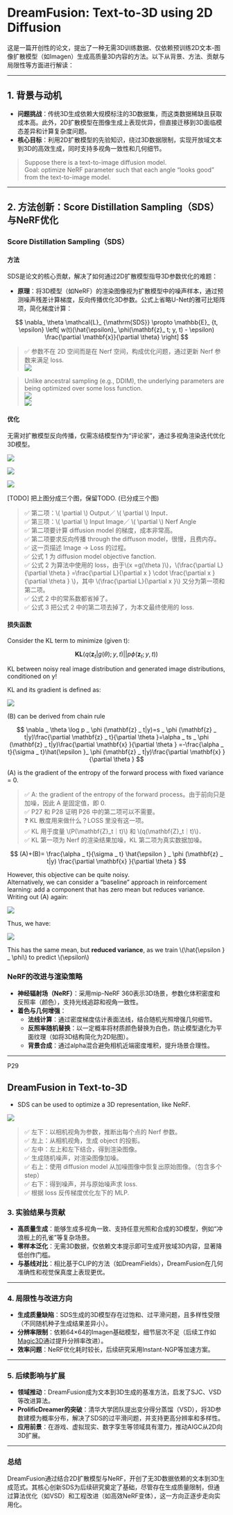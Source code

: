 # DreamFusion: Text-to-3D using 2D Diffusion

这是一篇开创性的论文，提出了一种无需3D训练数据、仅依赖预训练2D文本-图像扩散模型（如Imagen）生成高质量3D内容的方法。以下从背景、方法、贡献与局限性等方面进行解读：

---


## 1. **背景与动机** 
- **问题挑战**：传统3D生成依赖大规模标注的3D数据集，而这类数据稀缺且获取成本高。此外，2D扩散模型在图像生成上表现优异，但直接迁移到3D面临模态差异和计算复杂度问题。
- **核心目标**：利用2D扩散模型的先验知识，绕过3D数据限制，实现开放域文本到3D的高效生成，同时支持多视角一致性和几何细节。

> Suppose there is a text-to-image diffusion model.    
Goal: optimize NeRF parameter such that each angle “looks good” from the text-to-image model.    

---


## 2. **方法创新**：Score Distillation Sampling（SDS）与NeRF优化
### **Score Distillation Sampling（SDS）** 

#### 方法

SDS是论文的核心贡献，解决了如何通过2D扩散模型指导3D参数优化的难题：
- **原理**：将3D模型（如NeRF）的渲染图像视为扩散模型中的噪声样本，通过预测噪声残差计算梯度，反向传播优化3D参数。公式上省略U-Net的雅可比矩阵项，简化梯度计算：

$$
  \nabla_ \theta \mathcal{L}_ {\mathrm{SDS}} \propto \mathbb{E}_ {t, \epsilon} \left[ w(t)(\hat{\epsilon}_ \phi(\mathbf{z}_ t; y, t) - \epsilon) \frac{\partial \mathbf{x}}{\partial \theta} \right]
$$

> &#x2705; 参数不在 2D 空间而是在 Nerf 空间，构成优化问题，通过更新 Nerf 参数来满足 loss.    
![](./assets/D3-25-3.png)  

> Unlike ancestral sampling (e.g., DDIM), the underlying parameters are being optimized over some loss function.  
![](./assets/D3-25-1.png)     
![](./assets/D3-25-2.png)     

#### 优化

无需对扩散模型反向传播，仅需冻结模型作为“评论家”，通过多视角渲染迭代优化3D模型。

![](./assets/D3-26-1.png)     

![](./assets/D3-26-2.png)     

![](./assets/D3-26-3.png)     

[TODO] 把上图分成三个图，保留TODO.  (已分成三个图)
> &#x2705; 第二项：\\( \partial \\) Output／ \\( \partial \\) Input．   
> &#x2705; 第三项：\\( \partial \\) Input Image／ \\( \partial \\)  Nerf Angle    
> &#x2705; 第二项要计算 diffusion model 的梯度，成本非常高。    
> &#x2705; 第二项要求反向传播 through the diffuson model，很慢，且费内存。   
> &#x2705; 这一页描述 Image → Loss 的过程。    
> &#x2705; 公式 1 为 diffusion model objective fanction.    
> &#x2705; 公式 2 为算法中使用的 loss，由于\\(x =g(\theta )\\)，\\(\frac{\partial L}{\partial \theta } =\frac{\partial L}{\partial x } \cdot \frac{\partial x }{\partial \theta } \\)，其中 \\(\frac{\partial L}{\partial x }\\) 又分为第一项和第二项。    
> &#x2705; 公式 2 中的常系数都省掉了。    
> &#x2705; 公式 3 把公式 2 中的第二项去掉了，为本文最终使用的 loss.  

#### 损失函数

Consider the KL term to minimize (given t):   

$$
\mathbf{KL} (q(\mathbf{z} _ t|g(\theta );y,t)||p\phi (\mathbf{z} _ t;y,t))
$$

KL between noisy real image distribution and generated image distributions, conditioned on y!     

KL and its gradient is defined as:    

![](./assets/D3-27.png)  

(B) can be derived from chain rule    

$$
\nabla _ \theta \log p _ \phi (\mathbf{z} _ t|y)=s _ \phi (\mathbf{z} _ t|y)\frac{\partial \mathbf{z} _ t}{\partial \theta }=\alpha _ ts _ \phi (\mathbf{z} _ t|y)\frac{\partial \mathbf{x} }{\partial \theta } =-\frac{\alpha _ t}{\sigma _ t}\hat{\epsilon }_ \phi (\mathbf{z} _ t|y)\frac{\partial \mathbf{x} }{\partial \theta }   
$$

(A) is the gradient of the entropy of the forward process with fixed variance = 0.    

> &#x2705; A: the gradient of the entropy of the forward process。由于前向只是加噪，因此 A 是固定值，即 0.    
> &#x2705; P27 和 P28 证明 P26 中的第二项可以不需要。  
> &#x2753; KL 散度用来做什么？LOSS 里没有这一项。    
> &#x2705; KL 用于度量 \\(P(\mathbf{Z}_t｜t)\\) 和 \\(q(\mathbf{Z}_t｜t)\\)．  
> &#x2705; KL 第一项为 Nerf 的渲染结果加噪，KL 第二项为真实数据加噪。    

$$
(A)+(B)= \frac{\alpha _ t}{\sigma _ t} \hat{\epsilon } _ \phi (\mathbf{z} _ t|y) \frac{\partial \mathbf{x} }{\partial \theta }
$$

However, this objective can be quite noisy.     
Alternatively, we can consider a “baseline” approach in reinforcement learning: add a component that has zero mean but reduces variance. Writing out (A) again:     

![](./assets/D3-28-1.png)  

Thus, we have:

![](./assets/D3-28-2.png)  

This has the same mean, but **reduced variance**, as we train \\(\hat{\epsilon } _ \phi\\) to predict \\(\epsilon\\)    


### **NeRF的改进与渲染策略** 
- **神经辐射场（NeRF）**：采用mip-NeRF 360表示3D场景，参数化体积密度和反照率（颜色），支持光线追踪和视角一致性。
- **着色与几何增强**：
  - **法线计算**：通过密度梯度估计表面法线，结合随机光照增强几何细节。
  - **反照率随机替换**：以一定概率将材质颜色替换为白色，防止模型退化为平面纹理（如将3D结构简化为2D贴图）。
  - **背景合成**：通过alpha混合避免相机近端密度堆积，提升场景合理性。

---

P29   
## DreamFusion in Text-to-3D    

 - SDS can be used to optimize a 3D representation, like NeRF.   

![](./assets/D3-29.png)  

> &#x2705; 左下：以相机视角为参数，推断出每个点的 Nerf 参数。   
> &#x2705; 左上：从相机视角，生成 object 的投影。   
> &#x2705; 左中：左上和左下结合，得到渲染图像。    
> &#x2705; 生成随机噪声，对渲染图像加噪。   
> &#x2705; 右上：使用 diffusion model 从加噪图像中恢复出原始图像。（包含多个 step）   
> &#x2705; 右下：得到噪声，并与原始噪声求 loss.    
> &#x2705; 根据 loss 反传梯度优化左下的 MLP.    


### 3. **实验结果与贡献**
- **高质量生成**：能够生成多视角一致、支持任意光照和合成的3D模型，例如“冲浪板上的孔雀”等复杂场景。
- **零样本泛化**：无需3D数据，仅依赖文本提示即可生成开放域3D内容，显著降低创作门槛。
- **与基线对比**：相比基于CLIP的方法（如DreamFields），DreamFusion在几何准确性和视觉保真度上表现更优。

---

### 4. **局限性与改进方向** 
- **生成质量缺陷**：SDS生成的3D模型存在过饱和、过平滑问题，且多样性受限（不同随机种子生成结果差异小）。
- **分辨率限制**：依赖64×64的Imagen基础模型，细节层次不足（后续工作如[Magic3D](./82.md)通过提升分辨率改进）。
- **效率问题**：NeRF优化耗时较长，后续研究采用Instant-NGP等加速方案。

---

### 5. **后续影响与扩展**
- **领域推动**：DreamFusion成为文本到3D生成的基准方法，启发了SJC、VSD等改进算法。
- **ProlificDreamer的突破**：清华大学团队提出变分得分蒸馏（VSD），将3D参数建模为概率分布，解决了SDS的过平滑问题，并支持更高分辨率和多样性。
- **应用前景**：在游戏、虚拟现实、数字孪生等领域具有潜力，推动AIGC从2D向3D扩展。

---

### 总结
DreamFusion通过结合2D扩散模型与NeRF，开创了无3D数据依赖的文本到3D生成范式。其核心创新SDS为后续研究奠定了基础，尽管存在生成质量限制，但通过算法优化（如VSD）和工程改进（如高效NeRF变体），这一方向正逐步走向实用化。